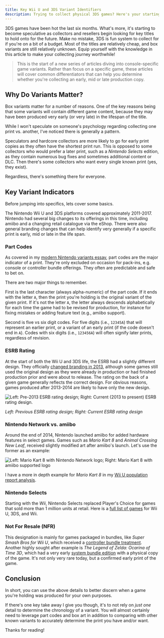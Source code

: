 ```yaml
---
title: Key Wii U and 3DS Variant Identifiers
description: Trying to collect physical 3DS games? Here's your starting point
---
```

3DS games have been hot the last six months. What's more, it's starting to become speculative as collectors and resellers begin looking for key titles to hold onto for the future. Make no mistake, 3DS is fun system to collect for if you're on a bit of a budget. Most of the titles are relatively cheap, and box variants are still relatively unknown. Equip yourself with the knowledge in this article to make your collecting journey worthwhile!

> This is the start of a new series of articles diving into console-specific game variants. Rather than focus on a specific game, these articles will cover common differentiators that can help you determine whether you're collecting an early, mid or late production copy.

## Why Do Variants Matter?

Box variants matter for a number of reasons. One of the key reasons being that some variants will contain different game content, because they may have been produced very early (or very late) in the lifespan of the title.

While I won't speculate on someone's psychology regarding collecting one print vs. another, I've noticed there is generally a pattern. 

Speculators and hardcore collectors are more likely to go for early print copies as they often have the shortest print run. This is opposed to some collectors who would prefer a later print, such as a *Nintendo Selects* edition, as they contain numerous bug fixes and sometimes additional content or DLC. Then there's some collectors who want every single known print (yes, they exist).

Regardless, there's something there for everyone.

## Key Variant Indicators

Before jumping into specifics, lets cover some basics.

The Nintendo Wii U and 3DS platforms covered approximately 2011-2017. Nintendo had several big changes to its offerings in this time, including amiibo and a changing retail catalogue via the eShop. There were also general branding changes that can help identify very generally if a specific print is early, mid or late in the life span. 

### Part Codes

As covered in my [modern Nintendo variants essay](https://www.afew.games/essays/decoding-modern-nintendo-print-variants), part codes are the major indicator of a print. They're only excluded on occasion for pack-ins, e.g. console or controller bundle offerings. They often are predictable and safe to bet on.

There are two major things to remember.

First is the last character (always alpha-numeric) of the part code. If it ends with the letter `A`, then the print you're holding is the original variant of the given print. If it's not the letter `A`, the letter always descends alphabetically for each time the game had to be revised for production, for instance for fixing mistakes or adding feature text (e.g., amiibo support).

Second is five vs six digit codes. For five digits (i.e., `12345A`) that will represent an earlier print, or a variant of an early print (if the code doesn't end in `A`). Codes with six digits (i.e., `123456A`) will often signify later prints, regardless of revision.

### ESRB Rating

At the start of both the Wii U and 3DS life, the ESRB had a slightly different design. They officially [changed branding in 2013](https://logos.fandom.com/wiki/Entertainment_Software_Rating_Board/Ratings#2003%E2%80%932013), although some games still used the original design as they were already in production or had finished production prior and were about to release. The rating on the back of a given game generally reflects the correct design. For obvious reasons, games produced after 2013-2014 are likely to have only the new design.

![Left: Pre-2013 ESRB rating design; Right: Current (2013 to present) ESRB rating design.](/uploads/acnl-print-example-esrb.jpg)

*Left: Previous ESRB rating design; Right: Current ESRB rating design*

### Nintendo Network vs. amiibo

Around the end of 2014, Nintendo launched amiibo for added hardware features in select games. Games such as *Mario Kart 8* and *Animal Crossing New Leaf*, received slightly modified art after amiibo's launch. Let's use the former as an example:

![Left: Mario Kart 8 with Nintendo Network logo; Right: Mario Kart 8 with amiibo supported logo](/uploads/wii_u_print_example.png)

I have a more in depth example for *Mario Kart 8* in my [Wii U population report analysis](https://deploy-preview-209--afewgames.netlify.app/essays/wata-games-pop-report-analysis-wii-u).

### Nintendo Selects

Starting with the *Wii*, Nintendo Selects replaced Player's Choice for games that sold more than 1 million units at retail. Here is a [full list of games](https://nintenfan.com/other/complete-list-nintendo-selects-wii-u-3ds-wii.html) for Wii U, 3DS, and Wii.

### Not For Resale (NFR)

This designation is mainly for games packaged in bundles, like *Super Smash Bros for Wii U*, which received a [controller bundle treatment](https://www.vg247.com/super-smash-bros-wii-u-gamecube-controller). Another highly sought after example is *The Legend of Zelda: Ocarina of Time 3D*, which had a very early [system bundle edition](https://www.zeldadungeon.net/ocarina-of-time-3ds-bundle-official-press-release/) with a physical copy of the game. It's not only very rare today, but a confirmed early print of the game.

## Conclusion

In short, you can use the above details to better discern when a game you're holding was produced for your own purposes.

If there's one key take away I give you though, it's to not rely on *just one* detail to determine the chronology of a variant. You will almost certainly need to leverage part codes and box art in addition to comparing with other known variants to accurately determine the print you have and/or want.

Thanks for reading!